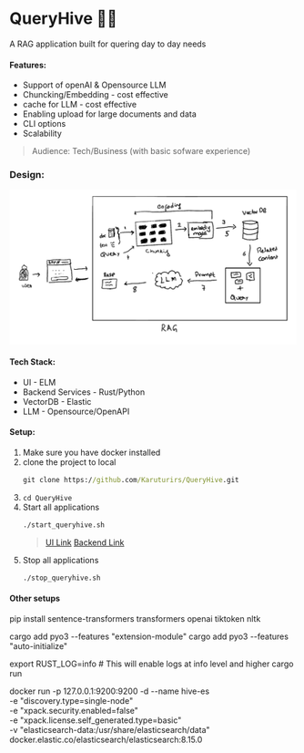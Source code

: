 # QueryHive 🧠✨
A RAG application built for quering day to day needs

#### Features:
 * Support of openAI & Opensource LLM
 * Chuncking/Embedding - cost effective
 * cache for LLM - cost effective
 * Enabling upload for large documents and data
 * CLI options
 * Scalability 


 > Audience: Tech/Business (with basic sofware experience)

### Design:

![Flow Diagram](./samples/design.png)

#### Tech Stack:

* UI - ELM
* Backend Services - Rust/Python
* VectorDB - Elastic
* LLM - Opensource/OpenAPI




#### Setup:

1. Make sure you have docker installed
2. clone the project to local
    ```cmd
    git clone https://github.com/Karuturirs/QueryHive.git
    ```
3. ```cd QueryHive  ```
4. Start all applications
    ```cmd
    ./start_queryhive.sh
    ```
    > [UI Link](http://localhost:3002/src/Main.elm)
    > [Backend Link](http://localhost:3001/api/liveness)
5. Stop all applications
    ```cmd 
    ./stop_queryhive.sh
    ```


#### Other setups


pip install sentence-transformers transformers openai tiktoken nltk


cargo add pyo3 --features "extension-module"
cargo add pyo3 --features "auto-initialize"


export RUST_LOG=info  # This will enable logs at info level and higher
cargo run

docker run -p 127.0.0.1:9200:9200 -d --name hive-es \
  -e "discovery.type=single-node" \
  -e "xpack.security.enabled=false" \
  -e "xpack.license.self_generated.type=basic" \
  -v "elasticsearch-data:/usr/share/elasticsearch/data" \
  docker.elastic.co/elasticsearch/elasticsearch:8.15.0

